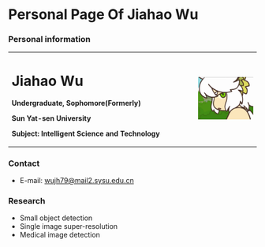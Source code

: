 # Personal Page Of Jiahao Wu

### Personal information
<table border="0">
  <tr>
    <td width="75%">
      <h1>Jiahao Wu</h1>
      <p><b>Undergraduate, Sophomore(Formerly)</b></p>
      <p><b>Sun Yat-sen University</b></p>
      <p><b>Subject: Intelligent Science and Technology</b></p>
    </td>
    <td width="25%">
      <img src="/avatar.jpg" width="100%">      
    </td>
  </tr>
</table>
  

### Contact
- E-mail: wujh79@mail2.sysu.edu.cn
  
### Research
- Small object detection
- Single image super-resolution
- Medical image detection
